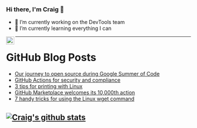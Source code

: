 ### Hi there, I'm Craig 👋

<!--
**CraigTeelFugro/CraigTeelFugro** is a ✨ _special_ ✨ repository because its `README.md` (this file) appears on your GitHub profile.

Here are some ideas to get you started:
-->

- 🔭 I’m currently working on the DevTools team
- 🌱 I’m currently learning everything I can

[<img align="left" alt="Craig Teel | LinkedIn" width="22px" src="https://cdn.jsdelivr.net/npm/simple-icons@v3/icons/linkedin.svg" />][linkedin]

---

# GitHub Blog Posts

<!-- BLOG-POST-LIST:START -->
- [Our journey to open source during Google Summer of Code](https://opensource.com/article/21/10/google-summer-code)
- [GitHub Actions for security and compliance](https://github.blog/2021-10-22-github-actions-for-security-compliance/)
- [3 tips for printing with Linux](https://opensource.com/article/21/10/print-linux)
- [GitHub Marketplace welcomes its 10,000th action](https://github.blog/2021-10-21-github-marketplace-welcomes-its-10000th-action/)
- [7 handy tricks for using the Linux wget command](https://opensource.com/article/21/10/linux-wget-command)
<!-- BLOG-POST-LIST:END -->

## [![Craig's github stats](https://github-readme-stats.vercel.app/api?username=craigteelfugro)](https://github.com/anuraghazra/github-readme-stats)


[linkedin]: https://linkedin.com/in/craig-teel-b8786771
